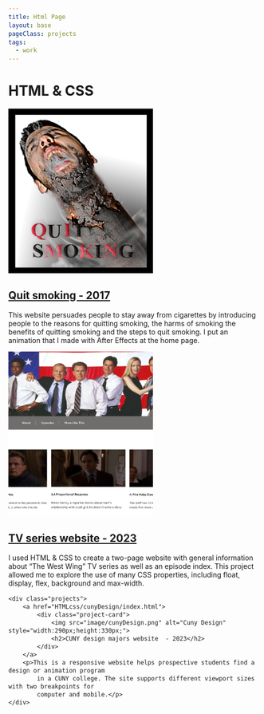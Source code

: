```yaml
---
title: Html Page
layout: base
pageClass: projects
tags:
  - work
--- 
```

<h1>HTML  &#38; CSS</h1>
<section class="HTML">
<div class="projects">
<a href="HTMLcss/quitSmoking/smoking/index.html">
    <div class="project-card">
        <img src="image/Quitsmoking.png" alt="Quit smoking" style="width:290px;height:330px;">
        <h2>Quit smoking - 2017</h2>
    </div>
</a>
<p>This website persuades people to stay away from cigarettes by introducing people to the
    reasons for quitting smoking, the harms of smoking the benefits of quitting smoking and
    the steps to quit smoking. I put an animation that I made with After Effects at the home page.</p>
</div>
<div class="projects">
    <a href="HTMLcss/episode/index.html">
        <div class="project-card">
            <img src="image/episode.png" alt="Episode" style="width:290px;height:330px;">
            <h2>TV series website - 2023</h2>
</div>
    </a>
    <p>I used HTML & CSS to create a two-page website with general information about
        “The West Wing” TV series as well as an episode index. This project allowed me 
        to explore the use of many CSS properties, including float, display, flex,
        background and max-width.</p>
    </div>

    <div class="projects">
        <a href="HTMLcss/cunyDesign/index.html">
            <div class="project-card">
                <img src="image/cunyDesign.png" alt="Cuny Design" style="width:290px;height:330px;">
                <h2>CUNY design majors website  - 2023</h2>
            </div>
        </a>
        <p>This is a responsive website helps prospective students find a design or animation program
            in a CUNY college. The site supports different viewport sizes with two breakpoints for 
            computer and mobile.</p>
    </div>
</section>

                  